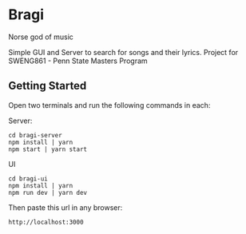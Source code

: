 # Bragi

Norse god of music

Simple GUI and Server to search for songs and their lyrics.
Project for SWENG861 - Penn State Masters Program

## Getting Started

Open two terminals and run the following commands in each:

Server:

```
cd bragi-server
npm install | yarn
npm start | yarn start
```

UI

```
cd bragi-ui
npm install | yarn
npm run dev | yarn dev
```
Then paste this url in any browser:
```
http://localhost:3000
```
